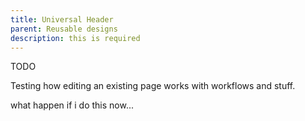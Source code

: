 ```yaml
---
title: Universal Header
parent: Reusable designs
description: this is required
---
```

TODO

Testing how editing an existing page works with workflows and stuff.

what happen if i do this now...
